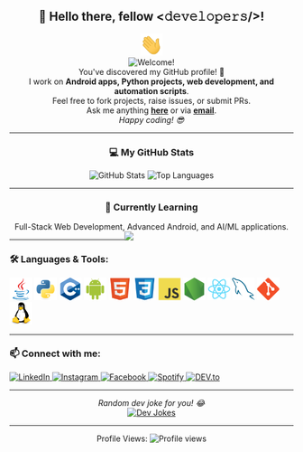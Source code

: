 <div align="center">
  <h2>👋 Hello there, fellow <𝚍𝚎𝚟𝚎𝚕𝚘𝚙𝚎𝚛𝚜/>!</h2>
  <img src="https://github.com/ABSphreak/ABSphreak/blob/master/gifs/Hi.gif" width="40px"/>
</div>

<div align="center">
  <img src="https://i.imgur.com/dTYwdG1.gif" alt="Welcome!" width="350"/>
</div>

<div align="center">
  You've discovered my GitHub profile! 🚀<br>
  I work on <b>Android apps, Python projects, web development, and automation scripts</b>. <br>
  Feel free to fork projects, raise issues, or submit PRs. <br>
  Ask me anything <a href="https://github.com/ANii693"><b>here</b></a> or via <a href="mailto:sebastian@example.com"><b>email</b></a>.<br>
  <i>Happy coding! 😎</i>
</div>

---

<div align="center">
  <h3>💻 My GitHub Stats</h3>
  <img src="https://github-readme-stats.vercel.app/api?username=ANii693&show_icons=true&count_private=true&theme=dark" alt="GitHub Stats" width="480">
  <img src="https://github-readme-stats.vercel.app/api/top-langs/?username=ANii693&layout=compact&theme=dark" alt="Top Languages" width="320">
</div>

---

<div align="center">
  <h3>🌱 Currently Learning</h3>
  Full-Stack Web Development, Advanced Android, and AI/ML applications.
  <img src="https://i.pinimg.com/originals/81/17/8b/81178b47a8598f0c81c4799f2cdd4057.gif" width="300" align="right">
</div>

---

<h3 align="left">🛠 Languages & Tools:</h3>
<p align="left">
  <img src="https://raw.githubusercontent.com/devicons/devicon/master/icons/java/java-original.svg" alt="Java" width="40" height="40"/>
  <img src="https://raw.githubusercontent.com/devicons/devicon/master/icons/python/python-original.svg" alt="Python" width="40" height="40"/>
  <img src="https://raw.githubusercontent.com/devicons/devicon/master/icons/cplusplus/cplusplus-original.svg" alt="C++" width="40" height="40"/>
  <img src="https://raw.githubusercontent.com/devicons/devicon/master/icons/android/android-original.svg" alt="Android" width="40" height="40"/>
  <img src="https://raw.githubusercontent.com/devicons/devicon/master/icons/html5/html5-original.svg" alt="HTML5" width="40" height="40"/>
  <img src="https://raw.githubusercontent.com/devicons/devicon/master/icons/css3/css3-original.svg" alt="CSS3" width="40" height="40"/>
  <img src="https://raw.githubusercontent.com/devicons/devicon/master/icons/javascript/javascript-original.svg" alt="JS" width="40" height="40"/>
  <img src="https://raw.githubusercontent.com/devicons/devicon/master/icons/nodejs/nodejs-original.svg" alt="NodeJS" width="40" height="40"/>
  <img src="https://raw.githubusercontent.com/devicons/devicon/master/icons/react/react-original.svg" alt="React" width="40" height="40"/>
  <img src="https://raw.githubusercontent.com/devicons/devicon/master/icons/mysql/mysql-original.svg" alt="MySQL" width="40" height="40"/>
  <img src="https://raw.githubusercontent.com/devicons/devicon/master/icons/git/git-original.svg" alt="Git" width="40" height="40"/>
  <img src="https://raw.githubusercontent.com/devicons/devicon/master/icons/linux/linux-original.svg" alt="Linux" width="40" height="40"/>
</p>

---

<h3 align="left">📫 Connect with me:</h3>
<p align="left">
  <a href="https://www.linkedin.com/in/digno-sebastian-gutierrez-oropeza" target="_blank">
    <img src="https://img.shields.io/badge/LinkedIn-%230077B5.svg?&style=flat-square&logo=linkedin&logoColor=white" alt="LinkedIn"/>
  </a>
  <a href="https://www.instagram.com/anii_akhil" target="_blank">
    <img src="https://img.shields.io/badge/Instagram-%23E4405F.svg?&style=flat-square&logo=instagram&logoColor=white" alt="Instagram"/>
  </a>
  <a href="https://www.facebook.com/originalphreak" target="_blank">
    <img src="https://img.shields.io/badge/Facebook-%231877F2.svg?&style=flat-square&logo=facebook&logoColor=white" alt="Facebook"/>
  </a>
  <a href="https://open.spotify.com/user/0170agi99s5hh187g7mtz245b" target="_blank">
    <img src="https://img.shields.io/badge/Spotify-%231ED760.svg?&style=flat-square&logo=spotify&logoColor=white" alt="Spotify"/>
  </a>
  <a href="https://dev.to/ANii693" target="_blank">
    <img src="https://img.shields.io/badge/DEV-%230A0A0A.svg?&style=flat-square&logo=DEV.to&logoColor=white" alt="DEV.to"/>
  </a>
</p>

---

<div align="center">
  <i>Random dev joke for you! 😂</i><br>
  <a href="https://readme-jokes.vercel.app"><img src="https://readme-jokes.vercel.app/api" alt="Dev Jokes"/></a>
</div>

---

<p align="center">Profile Views: <img src="https://komarev.com/ghpvc/?username=ANii693&style=flat-square" alt="Profile views"/></p>
